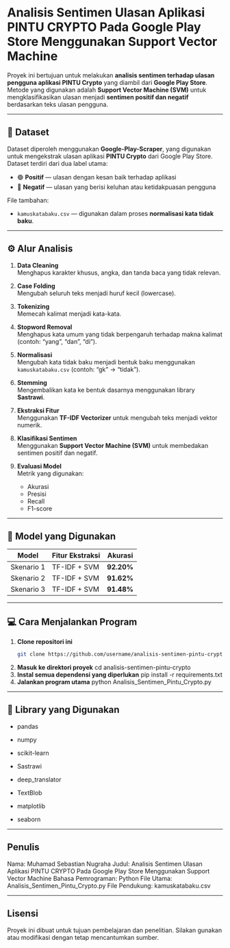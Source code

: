 # Analisis Sentimen Ulasan Aplikasi PINTU CRYPTO Pada Google Play Store Menggunakan Support Vector Machine

Proyek ini bertujuan untuk melakukan **analisis sentimen terhadap ulasan pengguna aplikasi PINTU Crypto** yang diambil dari **Google Play Store**.  
Metode yang digunakan adalah **Support Vector Machine (SVM)** untuk mengklasifikasikan ulasan menjadi **sentimen positif dan negatif** berdasarkan teks ulasan pengguna.

---

## 📂 Dataset

Dataset diperoleh menggunakan **Google-Play-Scraper**, yang digunakan untuk mengekstrak ulasan aplikasi **PINTU Crypto** dari Google Play Store.  
Dataset terdiri dari dua label utama:

- 🟢 **Positif** — ulasan dengan kesan baik terhadap aplikasi  
- 🔴 **Negatif** — ulasan yang berisi keluhan atau ketidakpuasan pengguna  

File tambahan:
- `kamuskatabaku.csv` — digunakan dalam proses **normalisasi kata tidak baku**.

---

## ⚙️ Alur Analisis

1. **Data Cleaning**  
   Menghapus karakter khusus, angka, dan tanda baca yang tidak relevan.  

2. **Case Folding**  
   Mengubah seluruh teks menjadi huruf kecil (lowercase).  

3. **Tokenizing**  
   Memecah kalimat menjadi kata-kata.  

4. **Stopword Removal**  
   Menghapus kata umum yang tidak berpengaruh terhadap makna kalimat (contoh: “yang”, “dan”, “di”).  

5. **Normalisasi**  
   Mengubah kata tidak baku menjadi bentuk baku menggunakan `kamuskatabaku.csv` (contoh: “gk” → “tidak”).  

6. **Stemming**  
   Mengembalikan kata ke bentuk dasarnya menggunakan library **Sastrawi**.  

7. **Ekstraksi Fitur**  
   Menggunakan **TF-IDF Vectorizer** untuk mengubah teks menjadi vektor numerik.  

8. **Klasifikasi Sentimen**  
   Menggunakan **Support Vector Machine (SVM)** untuk membedakan sentimen positif dan negatif.  

9. **Evaluasi Model**  
   Metrik yang digunakan:
   - Akurasi  
   - Presisi  
   - Recall  
   - F1-score  

---

## 🧠 Model yang Digunakan

| Model | Fitur Ekstraksi | Akurasi |
|-------|------------------|----------|
| Skenario 1 | TF-IDF + SVM | **92.20%** |
| Skenario 2 | TF-IDF + SVM | **91.62%** |
| Skenario 3 | TF-IDF + SVM | **91.48%** |

---

## 💻 Cara Menjalankan Program

1. **Clone repositori ini**
   ```bash
   git clone https://github.com/username/analisis-sentimen-pintu-crypto.git
2. **Masuk ke direktori proyek**
   cd analisis-sentimen-pintu-crypto
3. **Instal semua dependensi yang diperlukan**
   pip install -r requirements.txt
4. **Jalankan program utama**
   python Analisis_Sentimen_Pintu_Crypto.py

---

## 🧩 Library yang Digunakan

- pandas

- numpy

- scikit-learn

- Sastrawi

- deep_translator

- TextBlob

- matplotlib

- seaborn

---

## Penulis

Nama: Muhamad Sebastian Nugraha
Judul: Analisis Sentimen Ulasan Aplikasi PINTU CRYPTO Pada Google Play Store Menggunakan Support Vector Machine
Bahasa Pemrograman: Python
File Utama: Analisis_Sentimen_Pintu_Crypto.py
File Pendukung: kamuskatabaku.csv

---

## Lisensi

Proyek ini dibuat untuk tujuan pembelajaran dan penelitian.
Silakan gunakan atau modifikasi dengan tetap mencantumkan sumber.
